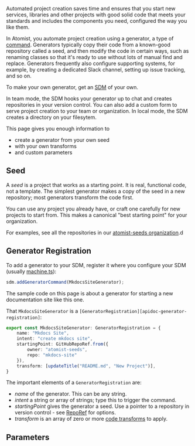 Automated project creation saves time and ensures that you start new services,
libraries and other projects with good solid code that meets your standards
and includes the components you need, configured the way you like them.

In Atomist, you automate project creation using a generator, a type of [command][].
Generators typically copy their code from a known-good repository called a seed,
and then modify the code in certain ways, such as renaming classes so that it's
ready to use without lots of manual find and replace. Generators frequently also
configure supporting systems, for example, by creating a dedicated
Slack channel, setting up issue tracking, and so on.

To make your own generator, get an [SDM][sdm-project] of your own.

In team mode, the SDM hooks your generator up to chat and creates repositories
in your version control. You can also add a custom form to serve project creation
to your team or organization.  In local mode, the SDM creates a directory on your filesytem.

This page gives you enough information to

* create a generator from your own seed
* with your own transforms
* and custom parameters

[sdm-project]: sdm.md (Atomist SDM Project)
[command]: commands.md (Atomist SDM Commands)

## Seed

A _seed_ is a project that works as a starting point. It is real, functional code, not a 
template. The simplest generator makes a copy of the seed in a new repository; 
most generators transform the code first.

You can use any project you already have, or craft one carefully for new projects to start 
from. This makes a canonical "best starting point" for your organization.

For examples, see all the repositories in our [atomist-seeds organization](https://github.com/atomist-seeds).d

## Generator Registration

To add a generator to your SDM, register it where you configure your SDM 
(usually [machine.ts](sdm.md#machinets)):

```typescript
sdm.addGeneratorCommand(MkdocsSiteGenerator);
```

The sample code on this page is about a generator for starting a new documentation site
 like this one.

That `MkdocsSiteGenerator` is a `[GeneratorRegistration][apidoc-generator-registration]`:

```typescript
export const MkdocsSiteGenerator: GeneratorRegistration = {
    name: "Mkdocs Site",
    intent: "create mkdocs site",
    startingPoint: GitHubRepoRef.from({
        owner: "atomist-seeds",
        repo: "mkdocs-site"
    }),
    transform: [updateTitle("README.md", "New Project")],
}
```

The important elements of a `GeneratorRegistration` are:

*  *name* of the generator. This can be any string.
*  *intent* a string or array of strings; type this to trigger the command.
*  *startingPoint* gives the generator a seed. 
Use a pointer to a repository in version control - see [RepoRef](reporef.md) for options.
*  *transform* is an array of zero or more [code transforms](transform.md) to apply.

## Parameters



[apidoc-generator-registration]: https://atomist.github.io/sdm/interfaces/_lib_api_registration_generatorregistration_.generatorregistration.html (API Doc for GeneratorRegistration)
